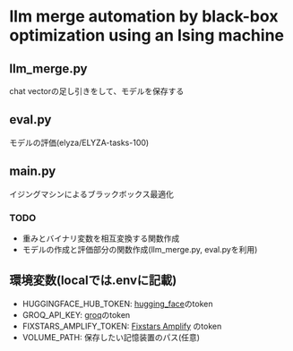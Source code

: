 # llm merge automation by black-box optimization using an Ising machine

## llm_merge.py
chat vectorの足し引きをして、モデルを保存する

## eval.py
モデルの評価(elyza/ELYZA-tasks-100)

## main.py 

イジングマシンによるブラックボックス最適化
### TODO
- 重みとバイナリ変数を相互変換する関数作成
- モデルの作成と評価部分の関数作成(llm_merge.py, eval.pyを利用)


## 環境変数(localでは.envに記載)
- HUGGINGFACE_HUB_TOKEN: [hugging_face](https://huggingface.co/)のtoken
- GROQ_API_KEY: [groq](https://groq.com/)のtoken 
- FIXSTARS_AMPLIFY_TOKEN: [Fixstars Amplify](https://amplify.fixstars.com/ja/) のtoken
- VOLUME_PATH: 保存したい記憶装置のパス(任意)